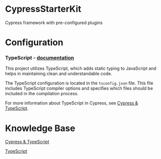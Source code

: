 # CypressStarterKit
Cypress framework with pre-configured plugins

# Configuration
### TypeScript - [documentation](https://www.typescriptlang.org/)
This project utilizes TypeScript, which adds static typing to JavaScript and helps in maintaining clean and understandable code.

The TypeScript configuration is located in the `tsconfig.json` file. This file includes TypeScript compiler options and specifies which files should be included in the compilation process.

For more information about TypeScript in Cypress, see [Cypress & TypeScript](https://docs.cypress.io/guides/tooling/typescript-support#Install-TypeScript).

# Knowledge Base

[Cypress & TypeScript](https://docs.cypress.io/guides/tooling/typescript-support#Install-TypeScript)

[TypeScript](https://www.typescriptlang.org/)